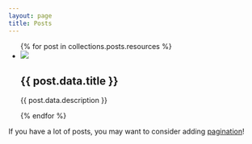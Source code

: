 ```yaml
---
layout: page
title: Posts
---
```


<ul class="flex flex-col gap-2">
  {% for post in collections.posts.resources %}
    <li>
      <a class="flex gap-2 href="{{ post.relative_url }}">
        <img src="images/{{post.data.img}}">
        <div>
        <h2 class="text-lg">
          {{ post.data.title }}
        </h2>
        <p> {{ post.data.description }}</p>
        </div>
      </a>
    </li>
  {% endfor %}
</ul>

If you have a lot of posts, you may want to consider adding [pagination](https://www.bridgetownrb.com/docs/content/pagination)!
